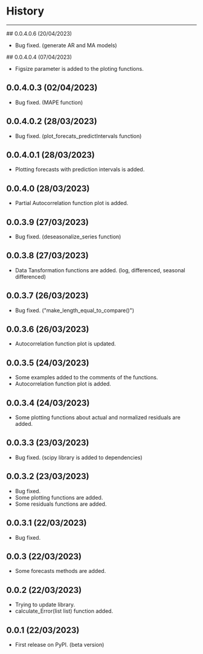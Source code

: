 # History
---

## 0.0.4.0.6 (20/04/2023)

-  Bug fixed. (generate AR and MA models)


## 0.0.4.0.4 (07/04/2023)

-  Figsize parameter is added to the ploting functions.


## 0.0.4.0.3 (02/04/2023)

-  Bug fixed. (MAPE function)


## 0.0.4.0.2 (28/03/2023)

-  Bug fixed. (plot_forecats_predictIntervals function)


## 0.0.4.0.1 (28/03/2023)

-  Plotting forecasts with prediction intervals is added.


## 0.0.4.0 (28/03/2023)

-  Partial Autocorrelation function plot is added.


## 0.0.3.9 (27/03/2023)

-  Bug fixed. (deseasonalize_series function)


## 0.0.3.8 (27/03/2023)

-  Data Tansformation functions are added. (log, differenced, seasonal differenced)


## 0.0.3.7 (26/03/2023)

-   Bug fixed. ("make_length_equal_to_compare()")


## 0.0.3.6 (26/03/2023)

-   Autocorrelation function plot is updated.


## 0.0.3.5 (24/03/2023)

-   Some examples added to the comments of the functions.
-   Autocorrelation function plot is added.


## 0.0.3.4 (24/03/2023)

-   Some plotting functions about actual and normalized residuals are added.


## 0.0.3.3 (23/03/2023)

-   Bug fixed. (scipy library is added to dependencies)


## 0.0.3.2 (23/03/2023)

-   Bug fixed.
-   Some plotting functions are added.
-   Some residuals functions are added.


## 0.0.3.1 (22/03/2023)

-   Bug fixed.


## 0.0.3 (22/03/2023)

-   Some forecasts methods are added.


## 0.0.2 (22/03/2023)

-   Trying to update library.
-   calculate_Error(list list) function added.


## 0.0.1 (22/03/2023)

-   First release on PyPI. (beta version)